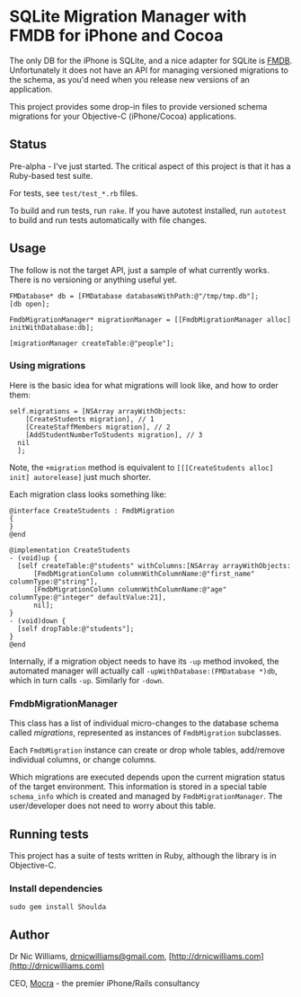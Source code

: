 # SQLite Migration Manager with FMDB for iPhone and Cocoa

The only DB for the iPhone is SQLite, and a nice adapter for SQLite is [FMDB](http://gusmueller.com/blog/archives/2008/06/new_home_for_fmdb.html). 
Unfortunately it does not have an API for managing versioned migrations to the schema, 
as you'd need when you release new versions of an application.

This project provides some drop-in files to provide versioned schema migrations for
your Objective-C (iPhone/Cocoa) applications.

## Status

Pre-alpha - I've just started. The critical aspect of this project is that it has a Ruby-based test suite.

For tests, see `test/test_*.rb` files.

To build and run tests, run `rake`. If you have autotest installed, run `autotest` to build and run tests automatically with file changes.

## Usage

The follow is not the target API, just a sample of what currently works. There is no versioning or anything useful
yet.

    FMDatabase* db = [FMDatabase databaseWithPath:@"/tmp/tmp.db"];
    [db open];
  
    FmdbMigrationManager* migrationManager = [[FmdbMigrationManager alloc] initWithDatabase:db];
  
    [migrationManager createTable:@"people"];
    
### Using migrations

Here is the basic idea for what migrations will look like, and how to order them:

    self.migrations = [NSArray arrayWithObjects:
        [CreateStudents migration], // 1
        [CreateStaffMembers migration], // 2
        [AddStudentNumberToStudents migration], // 3
      nil
      ];

Note, the `+migration` method is equivalent to `[[[CreateStudents alloc] init] autorelease]` just much shorter. 

Each migration class looks something like:

    @interface CreateStudents : FmdbMigration
    {
    }
    @end

    @implementation CreateStudents
    - (void)up {
      [self createTable:@"students" withColumns:[NSArray arrayWithObjects:
          [FmdbMigrationColumn columnWithColumnName:@"first_name" columnType:@"string"],
          [FmdbMigrationColumn columnWithColumnName:@"age" columnType:@"integer" defaultValue:21],
          nil];
    }
    - (void)down {
      [self dropTable:@"students"];
    }
    @end


Internally, if a migration object needs to have its `-up` method invoked, the automated manager
will actually call `-upWithDatabase:(FMDatabase *)db`, which in turn calls `-up`. Similarly
for `-down`.

### FmdbMigrationManager

This class has a list of individual micro-changes to the database schema called *migrations*, represented
as instances of `FmdbMigration` subclasses. 

Each `FmdbMigration` instance can create or drop whole tables, add/remove individual columns, or change columns. 

Which migrations are executed depends upon the current
migration status of the target environment. This information is stored in a special table `schema_info`
which is created and managed by `FmdbMigrationManager`. The user/developer does not need to worry about
this table.

## Running tests

This project has a suite of tests written in Ruby, although the library is in Objective-C.

### Install dependencies

    sudo gem install Shoulda

## Author

Dr Nic Williams, [drnicwilliams@gmail.com](mailto:&#x64;&#x72;&#x6E;&#x69;&#x63;&#x77;&#x69;&#x6C;&#x6C;&#x69;&#x61;&#x6D;&#x73;&#x40;&#x67;&#x6D;&#x61;&#x69;&#x6C;&#x2E;&#x63;&#x6F;&#x6D;), [http://drnicwilliams.com](http://drnicwilliams.com)

CEO, [Mocra](http://www.mocra.com/) - the premier iPhone/Rails consultancy
